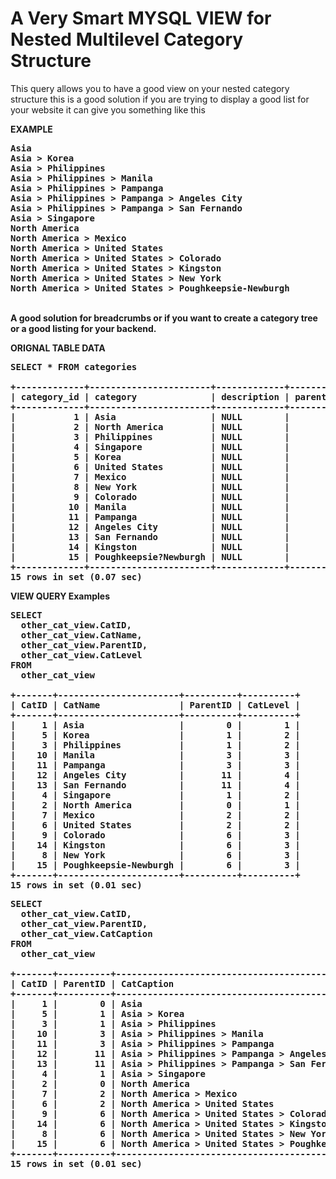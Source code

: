 A Very Smart MYSQL VIEW for Nested Multilevel Category Structure
================================

This query allows you to have a good view on your nested category structure this is a good solution 
if you are trying to display a good list for your website it can give you something like this 

<b>EXAMPLE<b>
<pre>
Asia
Asia > Korea
Asia > Philippines
Asia > Philippines > Manila
Asia > Philippines > Pampanga
Asia > Philippines > Pampanga > Angeles City
Asia > Philippines > Pampanga > San Fernando
Asia > Singapore
North America
North America > Mexico
North America > United States
North America > United States > Colorado
North America > United States > Kingston
North America > United States > New York
North America > United States > Poughkeepsie-Newburgh
</pre>
<br>
A good solution for breadcrumbs or if you want to create a category tree
or a good listing for your backend.


<b>ORIGNAL TABLE DATA</b><br>
<pre>
SELECT * FROM categories

+-------------+-----------------------+-------------+-----------+
| category_id | category              | description | parent_id |
+-------------+-----------------------+-------------+-----------+
|           1 | Asia                  | NULL        |         0 |
|           2 | North America         | NULL        |         0 |
|           3 | Philippines           | NULL        |         1 |
|           4 | Singapore             | NULL        |         1 |
|           5 | Korea                 | NULL        |         1 |
|           6 | United States         | NULL        |         2 |
|           7 | Mexico                | NULL        |         2 |
|           8 | New York              | NULL        |         6 |
|           9 | Colorado              | NULL        |         6 |
|          10 | Manila                | NULL        |         3 |
|          11 | Pampanga              | NULL        |         3 |
|          12 | Angeles City          | NULL        |        11 |
|          13 | San Fernando          | NULL        |        11 |
|          14 | Kingston              | NULL        |         6 |
|          15 | Poughkeepsie?Newburgh | NULL        |         6 |
+-------------+-----------------------+-------------+-----------+
15 rows in set (0.07 sec)
</pre>

<b>VIEW QUERY Examples</b>
<pre>
SELECT 
  other_cat_view.CatID,
  other_cat_view.CatName,
  other_cat_view.ParentID,
  other_cat_view.CatLevel
FROM
  other_cat_view

+-------+-----------------------+----------+----------+
| CatID | CatName               | ParentID | CatLevel |
+-------+-----------------------+----------+----------+
|     1 | Asia                  |        0 |        1 |
|     5 | Korea                 |        1 |        2 |
|     3 | Philippines           |        1 |        2 |
|    10 | Manila                |        3 |        3 |
|    11 | Pampanga              |        3 |        3 |
|    12 | Angeles City          |       11 |        4 |
|    13 | San Fernando          |       11 |        4 |
|     4 | Singapore             |        1 |        2 |
|     2 | North America         |        0 |        1 |
|     7 | Mexico                |        2 |        2 |
|     6 | United States         |        2 |        2 |
|     9 | Colorado              |        6 |        3 |
|    14 | Kingston              |        6 |        3 |
|     8 | New York              |        6 |        3 |
|    15 | Poughkeepsie-Newburgh |        6 |        3 |
+-------+-----------------------+----------+----------+
15 rows in set (0.01 sec)
</pre>

<pre>
SELECT 
  other_cat_view.CatID,
  other_cat_view.ParentID,
  other_cat_view.CatCaption
FROM
  other_cat_view

+-------+----------+-------------------------------------------------------+
| CatID | ParentID | CatCaption                                            |
+-------+----------+-------------------------------------------------------+
|     1 |        0 | Asia                                                  |
|     5 |        1 | Asia > Korea                                          |
|     3 |        1 | Asia > Philippines                                    |
|    10 |        3 | Asia > Philippines > Manila                           |
|    11 |        3 | Asia > Philippines > Pampanga                         |
|    12 |       11 | Asia > Philippines > Pampanga > Angeles City          |
|    13 |       11 | Asia > Philippines > Pampanga > San Fernando          |
|     4 |        1 | Asia > Singapore                                      |
|     2 |        0 | North America                                         |
|     7 |        2 | North America > Mexico                                |
|     6 |        2 | North America > United States                         |
|     9 |        6 | North America > United States > Colorado              |
|    14 |        6 | North America > United States > Kingston              |
|     8 |        6 | North America > United States > New York              |
|    15 |        6 | North America > United States > Poughkeepsie-Newburgh |
+-------+----------+-------------------------------------------------------+
15 rows in set (0.01 sec)
</pre>

